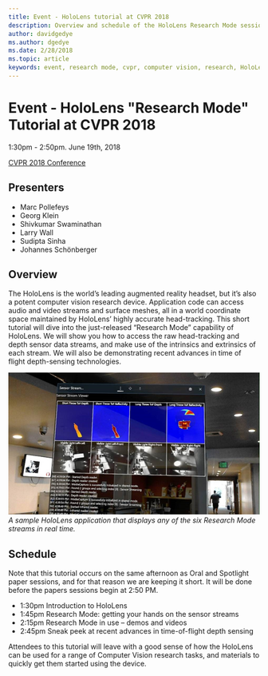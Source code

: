 ```yaml
---
title: Event - HoloLens tutorial at CVPR 2018
description: Overview and schedule of the HoloLens Research Mode session, to be delivered at the CVPR Conference on June 19, 2018.
author: davidgedye
ms.author: dgedye
ms.date: 2/28/2018
ms.topic: article
keywords: event, research mode, cvpr, computer vision, research, HoloLens
---
```


# Event - HoloLens "Research Mode" Tutorial at CVPR 2018
1:30pm - 2:50pm. June 19th, 2018

[CVPR 2018 Conference](http://cvpr2018.thecvf.com/)

## Presenters
* Marc Pollefeys
* Georg Klein
* Shivkumar Swaminathan
* Larry Wall
* Sudipta Sinha
* Johannes Schönberger

## Overview
The HoloLens is the world’s leading augmented reality headset, but it’s also a potent computer vision research device.
Application code can access audio and video streams and surface meshes, all in a world coordinate space maintained by HoloLens’
highly accurate head-tracking. This short tutorial will dive into the just-released “Research Mode” capability of HoloLens.
We will show you how to access the raw head-tracking and depth sensor data streams, and make use of the intrinsics and
extrinsics of each stream.  We will also be demonstrating recent advances in time of flight depth-sensing technologies.

![Sample application for viewing Research Mode sensor streams](images/sensor-stream-viewer.jpg)
*A sample HoloLens application that displays any of the six Research Mode streams in real time.*

## Schedule
Note that this tutorial occurs on the same afternoon as Oral and Spotlight paper sessions, and for that reason we are keeping it short.
It will be done before the papers sessions begin at 2:50 PM.

- 1:30pm   Introduction to HoloLens 
- 1:45pm   Research Mode: getting your hands on the sensor streams 
- 2:15pm   Research Mode in use – demos and videos 
- 2:45pm   Sneak peek at recent advances in time-of-flight depth sensing 

Attendees to this tutorial will leave with a good sense of how the HoloLens can be used for a range of Computer Vision research tasks, and materials to quickly get them started using the device.
